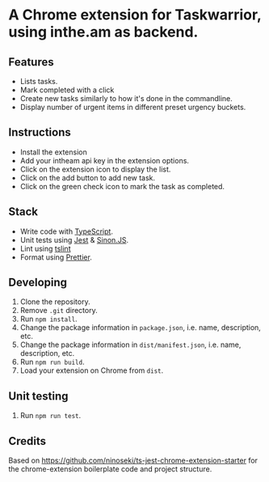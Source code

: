 # A Chrome extension for Taskwarrior, using inthe.am as backend.

## Features

* Lists tasks.
* Mark completed with a click
* Create new tasks similarly to how it's done in the commandline.
* Display number of urgent items in different preset urgency buckets.

## Instructions

* Install the extension
* Add your intheam api key in the extension options.
* Click on the extension icon to display the list.
* Click on the add button to add new task.
* Click on the green check icon to mark the task as completed.
 
## Stack

- Write code with [TypeScript](https://www.typescriptlang.org/).
- Unit tests using [Jest](https://facebook.github.io/jest/) & [Sinon.JS](http://sinonjs.org/).
- Lint using [tslint](https://palantir.github.io/tslint/)
- Format using [Prettier](https://prettier.io/).

## Developing

1. Clone the repository.
2. Remove `.git` directory.
3. Run `npm install`.
4. Change the package information in `package.json`, i.e. name, description, etc.
5. Change the package information in `dist/manifest.json`, i.e. name, description, etc.
6. Run `npm run build`.
7. Load your extension on Chrome from `dist`.

## Unit testing

1. Run `npm run test`.

## Credits

Based on https://github.com/ninoseki/ts-jest-chrome-extension-starter for the
chrome-extension boilerplate code and project structure.
